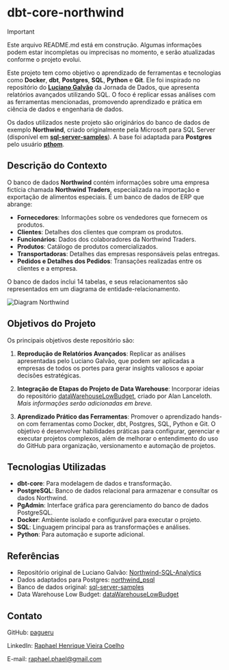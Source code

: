 # dbt-core-northwind

> [!IMPORTANT]  
> Este arquivo README.md está em construção. Algumas informações podem estar incompletas ou imprecisas no momento, e serão atualizadas conforme o projeto evolui.

Este projeto tem como objetivo o aprendizado de ferramentas e tecnologias como **Docker**, **dbt**, **Postgres**, **SQL**, **Python** e **Git**. Ele foi inspirado no repositório do **[Luciano Galvão](https://github.com/lvgalvao/Northwind-SQL-Analytics)** da Jornada de Dados, que apresenta relatórios avançados utilizando SQL. O foco é replicar essas análises com as ferramentas mencionadas, promovendo aprendizado e prática em ciência de dados e engenharia de dados.

Os dados utilizados neste projeto são originários do banco de dados de exemplo **Northwind**, criado originalmente pela Microsoft para SQL Server (disponível em **[sql-server-samples](https://github.com/microsoft/sql-server-samples/tree/master)**). A base foi adaptada para **Postgres** pelo usuário **[pthom](https://github.com/pthom/northwind_psql)**.

## Descrição do Contexto

O banco de dados **Northwind** contém informações sobre uma empresa fictícia chamada **Northwind Traders**, especializada na importação e exportação de alimentos especiais. É um banco de dados de ERP que abrange:

- **Fornecedores**: Informações sobre os vendedores que fornecem os produtos.
- **Clientes**: Detalhes dos clientes que compram os produtos.
- **Funcionários**: Dados dos colaboradores da Northwind Traders.
- **Produtos**: Catálogo de produtos comercializados.
- **Transportadoras**: Detalhes das empresas responsáveis pelas entregas.
- **Pedidos e Detalhes dos Pedidos**: Transações realizadas entre os clientes e a empresa.

O banco de dados inclui 14 tabelas, e seus relacionamentos são representados em um diagrama de entidade-relacionamento.

![Diagram Northwind](./docs/images/northwind-er-diagram.png)

## Objetivos do Projeto

Os principais objetivos deste repositório são:

1. **Reprodução de Relatórios Avançados**:
   Replicar as análises apresentadas pelo Luciano Galvão, que podem ser aplicadas a empresas de todos os portes para gerar insights valiosos e apoiar decisões estratégicas.

2. **Integração de Etapas do Projeto de Data Warehouse**:
   Incorporar ideias do repositório [dataWarehouseLowBudget](https://github.com/alanceloth/dataWarehouseLowBudget), criado por Alan Lanceloth. *Mais informações serão adicionadas em breve.*

3. **Aprendizado Prático das Ferramentas**:
   Promover o aprendizado hands-on com ferramentas como Docker, dbt, Postgres, SQL, Python e Git. O objetivo é desenvolver habilidades práticas para configurar, gerenciar e executar projetos complexos, além de melhorar o entendimento do uso do GitHub para organização, versionamento e automação de projetos.

## Tecnologias Utilizadas

- **dbt-core**: Para modelagem de dados e transformação.
- **PostgreSQL**: Banco de dados relacional para armazenar e consultar os dados Northwind.
- **PgAdmin**: Interface gráfica para gerenciamento do banco de dados PostgreSQL.
- **Docker**: Ambiente isolado e configurável para executar o projeto.
- **SQL**: Linguagem principal para as transformações e análises.
- **Python**: Para automação e suporte adicional.

## Referências

- Repositório original de Luciano Galvão: [Northwind-SQL-Analytics](https://github.com/lvgalvao/Northwind-SQL-Analytics)
- Dados adaptados para Postgres: [northwind_psql](https://github.com/pthom/northwind_psql)
- Banco de dados original: [sql-server-samples](https://github.com/microsoft/sql-server-samples)
- Data Warehouse Low Budget: [dataWarehouseLowBudget](https://github.com/alanceloth/dataWarehouseLowBudget)

## Contato

GitHub: [pagueru](https://github.com/pagueru/)

LinkedIn: [Raphael Henrique Vieira Coelho](https://www.linkedin.com/in/raphaelhvcoelho/)

E-mail: [raphael.phael@gmail.com](mailto:raphael.phael@gmail.com)
